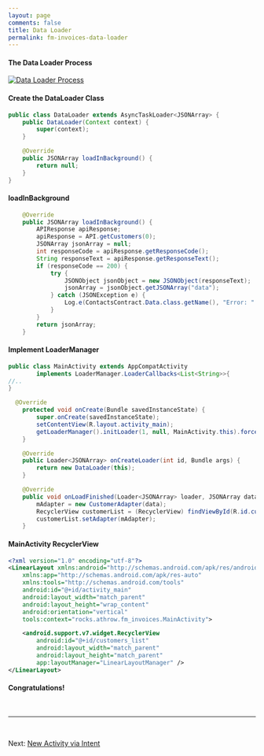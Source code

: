 ```yaml
---
layout: page
comments: false
title: Data Loader
permalink: fm-invoices-data-loader
---
```


#### The Data Loader Process

[![Data Loader Process][1]][1]

[1]: http://throw.rocks/fm-invoices/13_data_loader/data_loader_01_process.png


#### Create the DataLoader Class


```java
public class DataLoader extends AsyncTaskLoader<JSONArray> {
    public DataLoader(Context context) {
        super(context);
    }

    @Override
    public JSONArray loadInBackground() {
        return null;
    }
}
```

#### loadInBackground

```java
    @Override
    public JSONArray loadInBackground() {
        APIResponse apiResponse;
        apiResponse = API.getCustomers(0);
        JSONArray jsonArray = null;
        int responseCode = apiResponse.getResponseCode();
        String responseText = apiResponse.getResponseText();
        if (responseCode == 200) {
            try {
                JSONObject jsonObject = new JSONObject(responseText);
                jsonArray = jsonObject.getJSONArray("data");
            } catch (JSONException e) {
                Log.e(ContactsContract.Data.class.getName(), "Error: " + e);
            }
        }
        return jsonArray;
    }
```

#### Implement LoaderManager

```java
public class MainActivity extends AppCompatActivity
        implements LoaderManager.LoaderCallbacks<List<String>>{
//..
}
```

```java
  @Override
    protected void onCreate(Bundle savedInstanceState) {
        super.onCreate(savedInstanceState);
        setContentView(R.layout.activity_main);
        getLoaderManager().initLoader(1, null, MainActivity.this).forceLoad();
    }
```

```java
    @Override
    public Loader<JSONArray> onCreateLoader(int id, Bundle args) {
        return new DataLoader(this);
    }
```

```java
    @Override
    public void onLoadFinished(Loader<JSONArray> loader, JSONArray data) {
        mAdapter = new CustomerAdapter(data);
        RecyclerView customerList = (RecyclerView) findViewById(R.id.customers_list);
        customerList.setAdapter(mAdapter);
    }
```



#### MainActivity RecyclerView

```xml
<?xml version="1.0" encoding="utf-8"?>
<LinearLayout xmlns:android="http://schemas.android.com/apk/res/android"
    xmlns:app="http://schemas.android.com/apk/res-auto"
    xmlns:tools="http://schemas.android.com/tools"
    android:id="@+id/activity_main"
    android:layout_width="match_parent"
    android:layout_height="wrap_content"
    android:orientation="vertical"
    tools:context="rocks.athrow.fm_invoices.MainActivity">

    <android.support.v7.widget.RecyclerView
        android:id="@+id/customers_list"
        android:layout_width="match_parent"
        android:layout_height="match_parent"
        app:layoutManager="LinearLayoutManager" />
</LinearLayout>
```

#### Congratulations!


<br/>
<hr/>
<br/>

Next: <a href="/fm-invoices-new-activity-via-intent.html">New Activity via Intent</a>